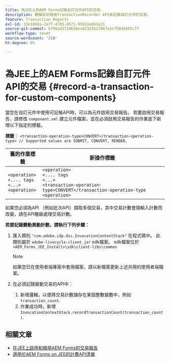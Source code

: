 ```yaml
---
title: 為JEE上的AEM Forms記錄自訂元件API的交易。
description: 瞭解如何使用TransactionRecorder API來記錄自訂元件的交易。
feature: Transaction Reports
exl-id: 33e1868a-2a7f-4785-8571-95651e661e21
source-git-commit: bf99ad3710638ec823d3b17967e1c750d0405c77
workflow-type: tm+mt
source-wordcount: '218'
ht-degree: 0%

---
```


# 為JEE上的AEM Forms記錄自訂元件API的交易 {#record-a-transaction-for-custom-components}

當您在自訂元件中使用可記帳API時，可以為元件啟用交易報告。 若要啟用交易報告，請修改 `component.xml` 建立元件檔案，並在必須啟用交易報告的作業底下新增以下指定的標籤。

**標籤**： `<transaction-operation-type>CONVERT</transaction-operation-type> // Supported values are SUBMIT, CONVERT, RENDER.`

| 舊的作業標籤 | 新操作標籤 |
| ----------- | ----------- |
| `<operation>`<br> `<.... tags`<br>`<...>`<br>`<operation>` | `<operation>`<br> `<.... tags`<br>`<...>`<br>`<transaction-operation-type>CONVERT</transaction-operation-type`<br>`<operation>` |

如果您必須為API （例如批次API）擷取多個交易，其中交易計數會隨輸入計數而改變，請在API層級處理交易計數。

**若要記錄變動異動計數，請執行下列步驟：**

1. 匯入類別 `"com.adobe.idp.dsc.InvocationContextStack"` 在程式碼中。 此類別屬於 `adobe-livecycle-client.jar` sdk檔案。 sdk檔案位於 `<AEM_Forms_JEE_Install>\sdk\client-libs\common`

   >[!NOTE]
   > 如果您已在使用者端專案中套用檔案，請以新檔案更新上述共用的使用者端檔案。

1. 在必須記錄變動交易的API中：
   1. 新增邏輯，以便將交易計數儲存在某個整數變數中，例如 `transaction_count`.
   1. 作業成功時，新增 `InvocationContextStack.recordTransactionCount(transaction_count)`.

<!--For example, you can set count for your custom component by importing class `"com.adobe.idp.dsc.InvocationContextStack"` in the code available at `adobe-livecycle-client.jar`  and determine the transaction count basis API input/result and add (In this case we add count is equal to 3):
`InvocationContextStack.recordTransactionCount(<count>).` to 
`InvocationContextStack.recordTransactionCount(3)`.-->

## 相關文章

* [在JEE上啟用和檢視AEM Forms的交易報告](/help/forms/using/transaction-report-overview-jee.md)
* [適用於AEM Forms on JEE的計費API清單](/help/forms/using/transaction-reports-billable-apis-jee.md)
